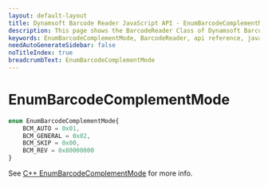 ```yaml
---
layout: default-layout
title: Dynamsoft Barcode Reader JavaScript API - EnumBarcodeComplementMode
description: This page shows the BarcodeReader Class of Dynamsoft Barcode Reader JavaScript SDK.
keywords: EnumBarcodeComplementMode, BarcodeReader, api reference, javascript, js
needAutoGenerateSidebar: false
noTitleIndex: true
breadcrumbText: EnumBarcodeComplementMode
---
```



# EnumBarcodeComplementMode

```ts
enum EnumBarcodeComplementMode{
    BCM_AUTO = 0x01,
    BCM_GENERAL = 0x02,
    BCM_SKIP = 0x00,
    BCM_REV = 0x80000000
}
```

See [C++ EnumBarcodeComplementMode](https://www.dynamsoft.com/barcode-reader/parameters/enum/parameter-mode-enums.html?ver=latest#barcodecomplementmode) for more info.